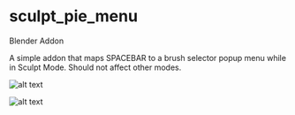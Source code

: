 # sculpt_pie_menu
Blender Addon

A simple addon that maps SPACEBAR to a brush selector popup menu while in Sculpt Mode. Should not affect other modes.

![alt text](https://github.com/amerizalde/sculpt_pie_menu/blob/master/sculpt_pie_menu.PNG "Pie Menu Style popup in use.")

![alt text](https://github.com/amerizalde/sculpt_pie_menu/blob/master/sculpt_standard_menu.PNG "Standard Menu Style popup in use.")
